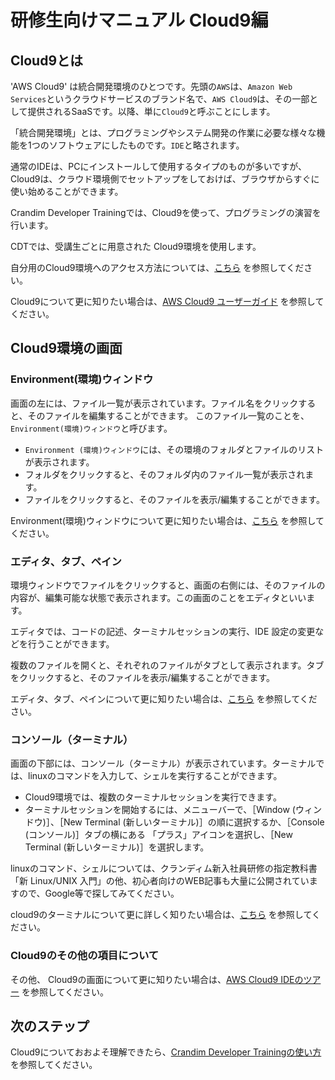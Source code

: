# 研修生向けマニュアル Cloud9編

## Cloud9とは

'AWS Cloud9' は統合開発環境のひとつです。先頭の`AWS`は、`Amazon Web Services`というクラウドサービスのブランド名で、`AWS Cloud9`は、その一部として提供されるSaaSです。以降、単に`Cloud9`と呼ぶことにします。

「統合開発環境」とは、プログラミングやシステム開発の作業に必要な様々な機能を1つのソフトウェアにしたものです。`IDE`と略されます。

通常のIDEは、PCにインストールして使用するタイプのものが多いですが、Cloud9は、クラウド環境側でセットアップをしておけば、ブラウザからすぐに使い始めることができます。

Crandim Developer Trainingでは、Cloud9を使って、プログラミングの演習を行います。

CDTでは、受講生ごとに用意された Cloud9環境を使用します。

自分用のCloud9環境へのアクセス方法については、[こちら](./../) を参照してください。

Cloud9について更に知りたい場合は、[AWS Cloud9 ユーザーガイド](https://docs.aws.amazon.com/ja_jp/cloud9/latest/user-guide/welcome.html) を参照してください。

## Cloud9環境の画面

### Environment(環境)ウィンドウ

画面の左には、ファイル一覧が表示されています。ファイル名をクリックすると、そのファイルを編集することができます。
このファイル一覧のことを、`Environment(環境)ウィンドウ`と呼びます。

* `Environment (環境)ウィンドウ`には、その環境のフォルダとファイルのリストが表示されます。
* フォルダをクリックすると、そのフォルダ内のファイル一覧が表示されます。
* ファイルをクリックすると、そのファイルを表示/編集することができます。

Environment(環境)ウィンドウについて更に知りたい場合は、[こちら](https://docs.aws.amazon.com/ja_jp/cloud9/latest/user-guide/tour-ide.html#tour-ide-editor) を参照してください。

### エディタ、タブ、ペイン

環境ウィンドウでファイルをクリックすると、画面の右側には、そのファイルの内容が、編集可能な状態で表示されます。この画面のことをエディタといいます。

エディタでは、コードの記述、ターミナルセッションの実行、IDE 設定の変更などを行うことができます。

複数のファイルを開くと、それぞれのファイルがタブとして表示されます。タブをクリックすると、そのファイルを表示/編集することができます。

エディタ、タブ、ペインについて更に知りたい場合は、[こちら](https://docs.aws.amazon.com/ja_jp/cloud9/latest/user-guide/tour-ide.html#tour-ide-editor) を参照してください。

### コンソール（ターミナル）

画面の下部には、コンソール（ターミナル）が表示されています。ターミナルでは、linuxのコマンドを入力して、シェルを実行することができます。
* Cloud9環境では、複数のターミナルセッションを実行できます。
* ターミナルセッションを開始するには、メニューバーで、［Window (ウィンドウ)］、［New Terminal (新しいターミナル)］の順に選択するか、［Console (コンソール)］タブの横にある 「プラス」アイコンを選択し、［New Terminal (新しいターミナル)］を選択します。

linuxのコマンド、シェルについては、クランディム新入社員研修の指定教科書「新 Linux/UNIX 入門」の他、初心者向けのWEB記事も大量に公開されていますので、Google等で探してみてください。

cloud9のターミナルについて更に詳しく知りたい場合は、[こちら](https://docs.aws.amazon.com/ja_jp/cloud9/latest/user-guide/tour-ide.html#tour-ide-terminal) を参照してください。


### Cloud9のその他の項目について

その他、 Cloud9の画面について更に知りたい場合は、[AWS Cloud9 IDEのツアー](https://docs.aws.amazon.com/ja_jp/cloud9/latest/user-guide/tour-ide.html) を参照してください。

## 次のステップ

Cloud9についておおよそ理解できたら、[Crandim Developer Trainingの使い方](./../cdt/)を参照してください。